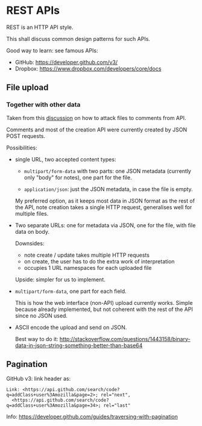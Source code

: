 # REST APIs

REST is an HTTP API style.

This shall discuss common design patterns for such APIs.

Good way to learn: see famous APIs:

- GitHub: <https://developer.github.com/v3/>
- Dropbox: <https://www.dropbox.com/developers/core/docs>

##  File upload

###  Together with other data

Taken from this [discussion](http://feedback.gitlab.com/forums/176466-general/suggestions/3865548-api-to-attach-attachments-to-notes-issue-comments) on how to attack files to comments from API.

Comments and most of the creation API were currently created by JSON POST requests.

Possibilities:

- single URL, two accepted content types:

  - `multipart/form-data` with two parts: one JSON metadata (currently only "body" for notes),
    one part for the file.

  - `application/json`: just the JSON metadata, in case the file is empty.

  My preferred option, as it keeps most data in JSON format as the rest of the API,
  note creation takes a single HTTP request, generalises well for multiple files.

- Two separate URLs: one for metadata via JSON, one for the file, with file data on body.

  Downsides:

  - note create / update takes multiple HTTP requests
  - on create, the user has to do the extra work of interpretation
  - occupies 1 URL namespaces for each uploaded file

  Upside: simpler for us to implement.

- `multipart/form-data`, one part for each field.

  This is how the web interface (non-API) upload currently works.
  Simple because already implemented, but not coherent with the rest of the API since no JSON used.

- ASCII encode the upload and send on JSON.

  Best way to do it: <http://stackoverflow.com/questions/1443158/binary-data-in-json-string-something-better-than-base64>

##  Pagination

GitHub v3: link header as:

    Link: <https://api.github.com/search/code?q=addClass+user%3Amozilla&page=2>; rel="next",
      <https://api.github.com/search/code?q=addClass+user%3Amozilla&page=34>; rel="last"

Info: <https://developer.github.com/guides/traversing-with-pagination>
